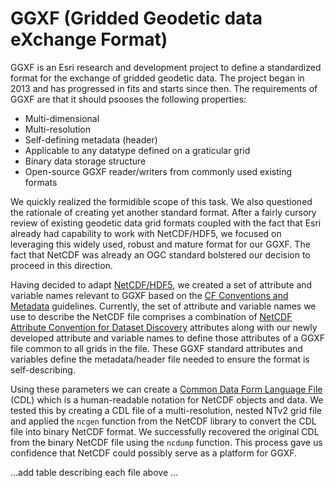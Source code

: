 # GGXF (Gridded Geodetic data eXchange Format)

GGXF is an Esri research and development project to define a standardized format for the exchange of gridded geodetic data. The project began in 2013 and has progressed in fits and starts since then. The requirements of GGXF are that it should psooses the following properties:

- Multi-dimensional
- Multi-resolution
- Self-defining metadata (header)
- Applicable to any datatype defined on a graticular grid
- Binary data storage structure
- Open-source GGXF reader/writers from commonly used existing formats

We quickly realized the formidible scope of this task. We also questioned the rationale of creating yet another standard format. After a fairly cursory review of existing geodetic data grid formats coupled with the fact that Esri already had capability to work with NetCDF/HDF5, we focused on leveraging this widely used, robust and mature format for our GGXF. The fact that NetCDF was already an OGC standard bolstered our decision to proceed in this direction.

Having decided to adapt [NetCDF/HDF5](https://www.unidata.ucar.edu/software/netcdf/), we created a set of attribute and variable names relevant to GGXF based on the [CF Conventions and Metadata](http://cfconventions.org/) guidelines. Currently, the set of attribute and variable names we use to describe the NetCDF file comprises a combination of [NetCDF Attribute Convention for Dataset Discovery](https://www.unidata.ucar.edu/software/netcdf-java/current/metadata/DataDiscoveryAttConvention.html) attributes along with our newly developed attribute and variable names to define those attributes of a GGXF file common to all grids in the file. These GGXF standard attributes and variables define the metadata/header file needed to ensure the format is self-describing.

Using these parameters we can create a [Common Data Form Language File](https://www.unidata.ucar.edu/software/netcdf/workshops/most-recent/nc3model/Cdl.html) (CDL) which is a human-readable notation for NetCDF objects and data. We tested this by creating a CDL file of a multi-resolution, nested NTv2 grid file and applied the `ncgen` function from the NetCDF library to convert the CDL file into binary NetCDF format. We successfully recovered the original CDL from the binary NetCDF file using the `ncdump` function. This process gave us confidence that NetCDF could possibly serve as a platform for GGXF.



...add table describing each file above ...
